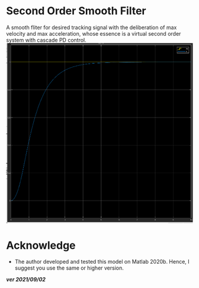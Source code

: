 # Second Order Smooth Filter

A smooth fliter for desired tracking signal with the deliberation of max velocity and max acceleration, whose essence is a virtual second order system with cascade PD control. 
![image](https://github.com/mkb9559/Code-Lib-Matlab/blob/main/Simulink/Second_Order_Smooth_Filter/result.PNG)

# Acknowledge
 - The author developed and tested this model on Matlab 2020b. Hence, I suggest you use the same or higher version.

**_ver 2021/09/02_**
